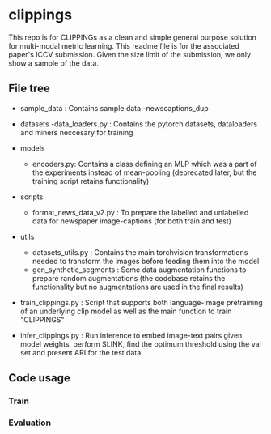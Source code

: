 # clippings

This repo is for CLIPPINGs as a clean and simple general purpose solution for multi-modal metric learning.
This readme file is for the associated paper's ICCV submission. Given the size limit of the submission, we only show a sample of the data. 

## File tree


- sample_data : Contains sample data
    -newscaptions_dup

- datasets
    -data_loaders.py : Contains the pytorch datasets, dataloaders and miners neccesary for training

- models
    - encoders.py: Contains a class defining an MLP which was a part of the experiments instead of mean-pooling (deprecated later, but the training script retains functionality)

- scripts
    - format_news_data_v2.py : To prepare the labelled and unlabelled data for newspaper image-captions (for both train and test)

- utils 
    - datasets_utils.py : Contains the main torchvision transformations needed to transform the images before feeding them into the model
    - gen_synthetic_segments : Some data augmentation functions to prepare random augmentations (the codebase retains the functionality but no augmentations are used in the final results)

- train_clippings.py : Script that supports both language-image pretraining of an underlying clip model as well as the main function to train "CLIPPINGS"

- infer_clippings.py : Run inference to embed image-text pairs given model weights, perform SLINK, find the optimum threshold using the val set and present ARI for the test data


## Code usage

### Train



### Evaluation



